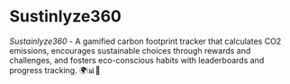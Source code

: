 # Sustinlyze360
*Sustainlyze360* - A gamified carbon footprint tracker that calculates CO2 emissions, encourages sustainable choices through rewards and challenges, and fosters eco-conscious habits with leaderboards and progress tracking. 🌍📊🚀
